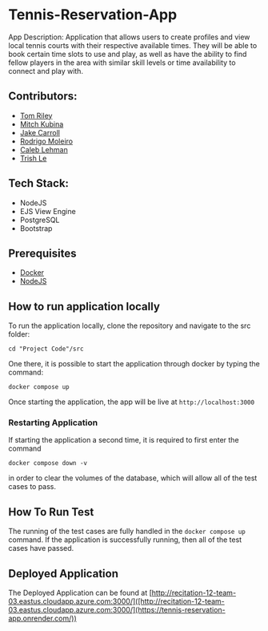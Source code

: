 # Tennis-Reservation-App
App Description: 
Application that allows users to create profiles and view local tennis courts with their respective available times. They will be able to book certain time slots to use and play, as well as have the ability to find fellow players in the area with similar skill levels or time availability to connect and play with. 

## Contributors:  
 - [Tom Riley](https://github.com/thomasriley0)
 - [Mitch Kubina](https://github.com/MitchKubina)
 - [Jake Carroll](https://github.com/jaca8185)
 - [Rodrigo Moleiro](https://github.com/moliche)
 - [Caleb Lehman](https://github.com/CalebLehman16)
 - [Trish Le](https://github.com/trle5720)

## Tech Stack:
 - NodeJS
 - EJS View Engine
 - PostgreSQL
 - Bootstrap

## Prerequisites
 - [Docker](https://www.docker.com/products/docker-desktop/)
 - [NodeJS](https://nodejs.org/en/)
## How to run application locally
To run the application locally, clone the repository and navigate to the src folder:
``` 
cd "Project Code"/src
```
One there, it is possible to start the application through docker by typing the command:
```
docker compose up
```
Once starting the application, the app will be live at `http://localhost:3000` 
### Restarting Application
If starting the application a second time, it is required to first enter the command
```
docker compose down -v
```
in order to clear the volumes of the database, which will allow all of the test cases to pass.
## How To Run Test
The running of the test cases are fully handled in the `docker compose up` command. 
If the application is successfully running, then all of the test cases have passed.
## Deployed Application
The Deployed Application can be found at [http://recitation-12-team-03.eastus.cloudapp.azure.com:3000/]([http://recitation-12-team-03.eastus.cloudapp.azure.com:3000/](https://tennis-reservation-app.onrender.com/))


